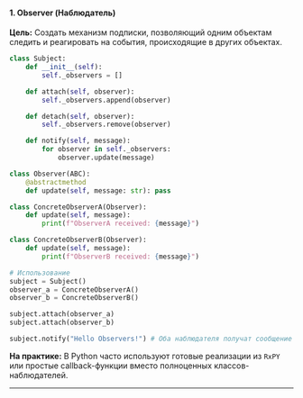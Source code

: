 #### **1. Observer (Наблюдатель)**
**Цель:** Создать механизм подписки, позволяющий одним объектам следить и реагировать на события, происходящие в других объектах.

```python
class Subject:
    def __init__(self):
        self._observers = []

    def attach(self, observer):
        self._observers.append(observer)

    def detach(self, observer):
        self._observers.remove(observer)

    def notify(self, message):
        for observer in self._observers:
            observer.update(message)

class Observer(ABC):
    @abstractmethod
    def update(self, message: str): pass

class ConcreteObserverA(Observer):
    def update(self, message):
        print(f"ObserverA received: {message}")

class ConcreteObserverB(Observer):
    def update(self, message):
        print(f"ObserverB received: {message}")

# Использование
subject = Subject()
observer_a = ConcreteObserverA()
observer_b = ConcreteObserverB()

subject.attach(observer_a)
subject.attach(observer_b)

subject.notify("Hello Observers!") # Оба наблюдателя получат сообщение
```

**На практике:** В Python часто используют готовые реализации из `RxPY` или простые callback-функции вместо полноценных классов-наблюдателей.

---

